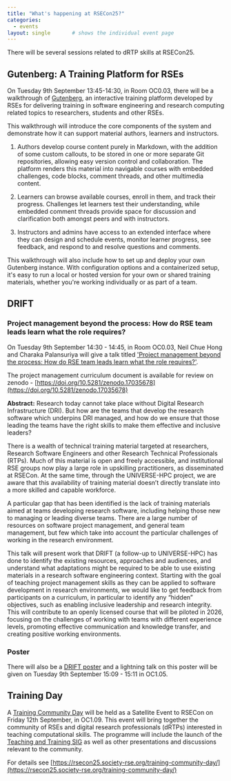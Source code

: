 ```yaml
---
title: "What's happening at RSECon25?"
categories:
  - events
layout: single       # shows the individual event page
---
```


There will be several sessions related to dRTP skills at RSECon25.  

## Gutenberg: A Training Platform for RSEs

On Tuesday 9th September 13:45-14:30, in Room OC0.03, there will be a walkthrough of [Gutenberg](https://virtual.oxfordabstracts.com/event/75166/session/177027), an interactive training platform developed by RSEs for delivering training in software engineering and research computing related topics to researchers, students and other RSEs. 

This walkthrough will introduce the core components of the system and demonstrate how it can support material authors, learners and instructors. 

1.   Authors develop course content purely in Markdown, with the addition of some custom callouts, to be stored in one or more separate Git repositories, allowing easy version control and collaboration. The platform renders this material into navigable courses with embedded challenges, code blocks, comment threads, and other multimedia content.

2.   Learners can browse available courses, enroll in them, and track their progress. Challenges let learners test their understanding, while embedded comment threads provide space for discussion and clarification both amongst peers and with instructors.

3.   Instructors and admins have access to an extended interface where they can design and schedule events, monitor learner progress, see feedback, and respond to and resolve questions and comments.

This walkthrough will also include how to set up and deploy your own Gutenberg instance. With configuration options and a containerized setup, it's easy to run a local or hosted version for your own or shared training materials, whether you're working individually or as part of a team.

## DRIFT

### Project management beyond the process: How do RSE team leads learn what the role requires?

On Tuesday 9th September 14:30 - 14:45, in Room OC0.03, Neil Chue Hong and Charaka Palansuriya will give a talk titled ['Project management beyond the process: How do RSE team leads learn what the role requires?'](https://virtual.oxfordabstracts.com/event/75166/submission/90).  

The project management curriculum document is available for review on zenodo -  [https://doi.org/10.5281/zenodo.17035678](https://doi.org/10.5281/zenodo.17035678)

**Abstract:** Research today cannot take place without Digital Research Infrastructure (DRI). But how are the teams that develop the research software which underpins DRI managed, and how do we ensure that those leading the teams have the right skills to make them effective and inclusive leaders?

There is a wealth of technical training material targeted at researchers, Research Software Engineers and other Research Technical Professionals (RTPs). Much of this material is open and freely accessible, and institutional RSE groups now play a large role in upskilling practitioners, as disseminated at RSECon. At the same time, through the UNIVERSE-HPC project, we are aware that this availability of training material doesn’t directly translate into a more skilled and capable workforce. 

A particular gap that has been identified is the lack of training materials aimed at teams developing research software, including helping those new to managing or leading diverse teams. There are a large number of resources on software project management, and general team management, but few which take into account the particular challenges of working in the research environment. 

This talk will present work that DRIFT (a follow-up to UNIVERSE-HPC) has done to identify the existing resources, approaches and audiences, and understand what adaptations might be required to be able to use existing materials in a research software engineering context. Starting with the goal of teaching project management skills as they can be applied to software development in research environments, we would like to get feedback from participants on a curriculum, in particular to identify any “hidden” objectives, such as enabling inclusive leadership and research integrity. This will contribute to an openly licensed course that will be piloted in 2026, focusing on the challenges of working with teams with different experience levels, promoting effective communication and knowledge transfer, and creating positive working environments.

### Poster

There will also be a [DRIFT poster](https://virtual.oxfordabstracts.com/event/75166/submission/119) and a lightning talk on this poster will be given on Tuesday 9th September 15:09 - 15:11 in OC1.05.

## Training Day

A [Training Community Day](https://virtual.oxfordabstracts.com/event/75166/session/173260) will be held as a Satellite Event to RSECon on Friday 12th September, in OC1.09. This event will bring together the community of RSEs and digital research professionals (dRTPs) interested in teaching computational skills. The programme will include the launch of the [Teaching and Training SIG](https://society-rse.org/teaching-and-training-sig/) as well as other presentations and discussions relevant to the community. 

For details see [https://rsecon25.society-rse.org/training-community-day/](https://rsecon25.society-rse.org/training-community-day/)


